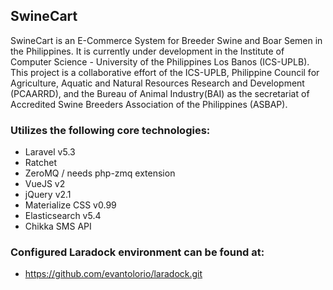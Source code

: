 ## SwineCart

SwineCart is an E-Commerce System for Breeder Swine and Boar Semen in the Philippines. It is currently under development in the Institute of Computer Science - University of the Philippines Los Banos (ICS-UPLB). This project is a collaborative effort of the ICS-UPLB, Philippine Council for Agriculture, Aquatic and Natural Resources Research and Development (PCAARRD), and  the Bureau of Animal Industry(BAI) as the secretariat of Accredited Swine Breeders Association of the Philippines (ASBAP).

### Utilizes the following core technologies:

* Laravel v5.3
* Ratchet
* ZeroMQ / needs php-zmq extension
* VueJS v2
* jQuery v2.1
* Materialize CSS v0.99
* Elasticsearch v5.4
* Chikka SMS API

### Configured Laradock environment can be found at:

* https://github.com/evantolorio/laradock.git
